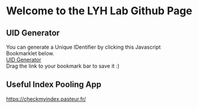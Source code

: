 # Welcome to the LYH Lab Github Page
## UID Generator
You can generate a Unique IDentifier by clicking this Javascript Bookmarklet below.  
<a href="javascript:
var today=new Date();
var epoch=Math.floor( today.getTime() / 1000 );
var epoch36=(epoch).toString(36);
function myFunction() {
  alert('Your UID is: ' + epoch36 + '\nGenerated on ' + today );
};
myFunction();">UID Generator</a>  
Drag the link to your bookmark bar to save it :)

## Useful Index Pooling App
https://checkmyindex.pasteur.fr/
